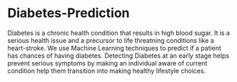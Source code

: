 # Diabetes-Prediction
Diabetes is a chronic health condition that results in high blood sugar. It is a serious health issue and a precursor to life threatning conditions like a heart-stroke. We use Machine Learning techniques to predict if a patient has chances of having diabetes. Detecting Diabetes at an early stage helps prevent serious symptoms by making an individual aware of current condition help them transition into making healthy lifestyle choices.
